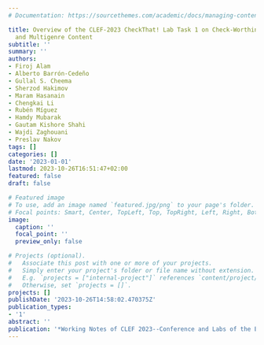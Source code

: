 ```yaml
---
# Documentation: https://sourcethemes.com/academic/docs/managing-content/

title: Overview of the CLEF-2023 CheckThat! Lab Task 1 on Check-Worthiness in Multimodal
  and Multigenre Content
subtitle: ''
summary: ''
authors:
- Firoj Alam
- Alberto Barrón-Cedeño
- Gullal S. Cheema
- Sherzod Hakimov
- Maram Hasanain
- Chengkai Li
- Rubén Míguez
- Hamdy Mubarak
- Gautam Kishore Shahi
- Wajdi Zaghouani
- Preslav Nakov
tags: []
categories: []
date: '2023-01-01'
lastmod: 2023-10-26T16:51:47+02:00
featured: false
draft: false

# Featured image
# To use, add an image named `featured.jpg/png` to your page's folder.
# Focal points: Smart, Center, TopLeft, Top, TopRight, Left, Right, BottomLeft, Bottom, BottomRight.
image:
  caption: ''
  focal_point: ''
  preview_only: false

# Projects (optional).
#   Associate this post with one or more of your projects.
#   Simply enter your project's folder or file name without extension.
#   E.g. `projects = ["internal-project"]` references `content/project/deep-learning/index.md`.
#   Otherwise, set `projects = []`.
projects: []
publishDate: '2023-10-26T14:58:02.470375Z'
publication_types:
- '1'
abstract: ''
publication: '*Working Notes of CLEF 2023--Conference and Labs of the Evaluation Forum*'
---
```

